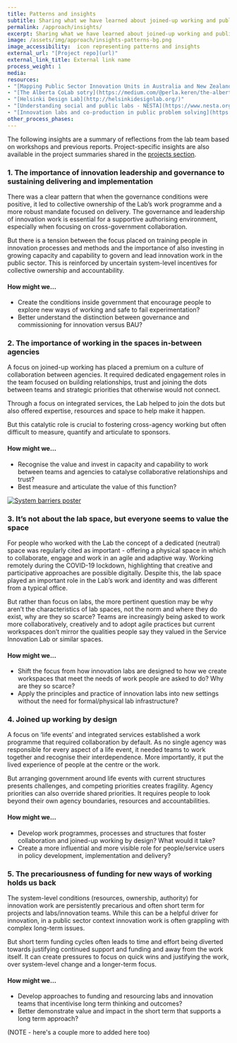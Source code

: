 ```yaml
---
title: Patterns and insights
subtitle: Sharing what we have learned about joined-up working and public sector innovation
permalink: /approach/insights/
excerpt: Sharing what we have learned about joined-up working and public sector innovation
image: /assets/img/approach/insights-patterns-bg.png
image_accessibility:  icon representing patterns and insights
external_url: "[Project repo](url)"
external_link_title: External link name
process_weight: 1
media:
resources:
- "[Mapping Public Sector Innovation Units in Australia and New Zealand - ANZSOG](https://www.anzsog.edu.au/resource-library/research/mapping-psi-units-aus-nz)"
- "[The Alberta CoLab sotry](https://medium.com/@perla.keren/the-alberta-colab-the-uncut-edition-4ddb5bd8974e)"
- "[Helsinki Design Lab](http://helsinkidesignlab.org/)"
- "[Understanding social and public labs - NESTA](https://www.nesta.org.uk/blog/understanding-social-and-public-labs/)"
- "[Innovation labs and co-production in public problem solving](https://www.tandfonline.com/doi/full/10.1080/14719037.2019.1699946)"
other_process_phases:
---
```


The following insights are a summary of reflections from the lab team based on workshops and previous reports. Project-specific insights are also available in the project summaries shared in the [projects section](staging-site/projects/).

### 1. The importance of innovation leadership and governance to sustaining delivering and implementation

There was a clear pattern that when the governance conditions were positive, it led to collective ownership of the Lab’s work programme and a more robust mandate focused on delivery. The governance and leadership of innovation work is essential for a supportive authorising environment, especially when focusing on cross-government collaboration.

But there is a tension between the focus placed on training people in innovation processes and methods and the importance of also investing in growing capacity and capability to govern and lead innovation work in the public sector. This is reinforced by uncertain system-level incentives for collective ownership and accountability.

#### How might we…

- Create the conditions inside government that encourage people to explore new ways of working and safe to fail experimentation?
- Better understand the distinction between governance and commissioning for innovation versus BAU?

### 2. The importance of working in the spaces in-between agencies

A focus on joined-up working has placed a premium on a culture of collaboration between agencies. It required dedicated engagement roles in the team focused on building relationships, trust and joining the dots between teams and strategic priorities that otherwise would not connect.

Through a focus on integrated services, the Lab helped to join the dots but also offered expertise, resources and space to help make it happen.

But this catalytic role is crucial to fostering cross-agency working but often difficult to measure, quantify and articulate to sponsors.

#### How might we…

- Recognise the value and invest in capacity and capability to work between teams and agencies to catalyse collaborative relationships and trust?
- Best measure and articulate the value of this function?

[![System barriers poster](/staging-site/assets/img/insights/lab-barriers.png)](/staging-site/assets/img/insights/lab-barriers.png)

### 3. It’s not about the lab space, but everyone seems to value the space

For people who worked with the Lab the concept of a dedicated (neutral) space was regularly cited as important - offering a physical space in which to collaborate, engage and work in an agile and adaptive way. Working remotely during the COVID-19 lockdown, highlighting that creative and participative approaches are possible digitally.  Despite this, the lab space played an important role in the Lab’s work and identity and was different from a typical office.

But rather than focus on labs, the more pertinent question may be why aren’t the characteristics of lab spaces, not the norm and where they do exist, why are they so scarce? Teams are increasingly being asked to work more collaboratively, creatively and to adopt agile practices but current workspaces don’t mirror the qualities people say they valued in the Service Innovation Lab or similar spaces.

#### How might we...

- Shift the focus from how innovation labs are designed to how we create workspaces that meet the needs of work people are asked to do? Why are they so scarce?
- Apply the principles and practice of innovation labs into new settings without the need for formal/physical lab infrastructure?

### 4. Joined up working by design

A focus on ‘life events’ and integrated services established a work programme that required collaboration by default. As no single agency was responsible for every aspect of a life event, it needed teams to work together and recognise their interdependence. More importantly, it put the lived experience of people at the centre or the work.

But arranging government around life events with current structures presents challenges, and competing priorities creates fragility. Agency priorities can also override shared priorities. It requires people to look beyond their own agency boundaries, resources and accountabilities.

#### How might we...

- Develop work programmes, processes and structures that foster collaboration and joined-up working by design? What would it take?
- Create a more influential and more visible role for people/service users in policy development, implementation and delivery?

### 5. The precariousness of funding for new ways of working holds us back

The system-level conditions (resources, ownership, authority) for innovation work are persistently precarious and often short term for projects and labs/innovation teams. While this can be a helpful driver for innovation, in a public sector context innovation work is often grappling with complex long-term issues.

But short term funding cycles often leads to time and effort being diverted towards justifying continued support and funding and away from the work itself. It can create pressures to focus on quick wins and justifying the work, over system-level change and a longer-term focus.

#### How might we…

- Develop approaches to funding and resourcing labs and innovation teams that incentivise long term thinking and outcomes?
- Better demonstrate value and impact in the short term that supports a long term approach?

(NOTE - here's a couple more to added here too)
